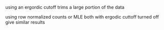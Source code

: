 using an ergordic cutoff trims a large portion of the data

using row normalized counts or MLE both with ergodic cuttoff turned off give similar results
